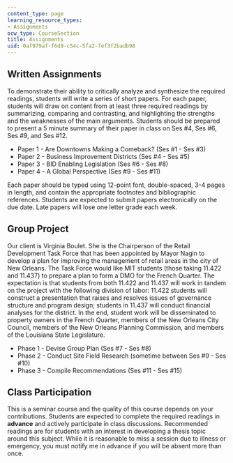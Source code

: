```yaml
---
content_type: page
learning_resource_types:
- Assignments
ocw_type: CourseSection
title: Assignments
uid: 0af979af-f6d9-c54c-5fa2-fef3f2badb98
---
```


Written Assignments
-------------------

To demonstrate their ability to critically analyze and synthesize the required readings, students will write a series of short papers. For each paper, students will draw on content from at least three required readings by summarizing, comparing and contrasting, and highlighting the strengths and the weaknesses of the main arguments. Students should be prepared to present a 5 minute summary of their paper in class on Ses #4, Ses #6, Ses #9, and Ses #12.

*   Paper 1 - Are Downtowns Making a Comeback? (Ses #1 - Ses #3)
*   Paper 2 - Business Improvement Districts (Ses #4 - Ses #5)
*   Paper 3 - BID Enabling Legislation (Ses #6 - Ses #8)
*   Paper 4 - A Global Perspective (Ses #9 - Ses #11)

Each paper should be typed using 12-point font, double-spaced, 3-4 pages in length, and contain the appropriate footnotes and bibliographic references. Students are expected to submit papers electronically on the due date. Late papers will lose one letter grade each week.

Group Project
-------------

Our client is Virginia Boulet. She is the Chairperson of the Retail Development Task Force that has been appointed by Mayor Nagin to develop a plan for improving the management of retail areas in the city of New Orleans. The Task Force would like MIT students (those taking 11.422 and 11.437) to prepare a plan to form a DMO for the French Quarter. The expectation is that students from both 11.422 and 11.437 will work in tandem on the project with the following division of labor: 11.422 students will construct a presentation that raises and resolves issues of governance structure and program design; students in 11.437 will conduct financial analyses for the district. In the end, student work will be disseminated to property owners in the French Quarter, members of the New Orleans City Council, members of the New Orleans Planning Commission, and members of the Louisiana State Legislature.

*   Phase 1 - Devise Group Plan (Ses #7 - Ses #8)
*   Phase 2 - Conduct Site Field Research (sometime between Ses #9 - Ses #10)
*   Phase 3 - Compile Recommendations (Ses #11 - Ses #15)

Class Participation
-------------------

This is a seminar course and the quality of this course depends on your contributions. Students are expected to complete the required readings in **advance** and actively participate in class discussions. Recommended readings are for students with an interest in developing a thesis topic around this subject. While it is reasonable to miss a session due to illness or emergency, you must notify me in advance if you will be absent more than once.